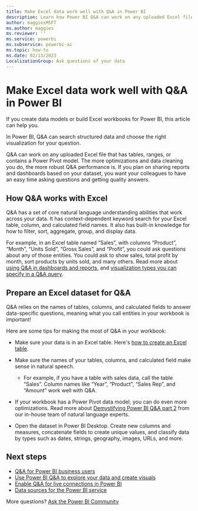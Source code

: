 ```yaml
---
title: Make Excel data work well with Q&A in Power BI
description: Learn how Power BI Q&A can work on any uploaded Excel file that has tables, ranges, or contains a Power Pivot model.
author: maggiesMSFT
ms.author: maggies
ms.reviewer: ''
ms.service: powerbi
ms.subservice: powerbi-ai
ms.topic: how-to
ms.date: 02/13/2023
LocalizationGroup: Ask questions of your data
---
```

# Make Excel data work well with Q&A in Power BI

If you create data models or build Excel workbooks for Power BI, this article can help you.

In Power BI, Q&A can search structured data and choose the right visualization for your question.

Q&A can work on any uploaded Excel file that has tables, ranges, or contains a Power Pivot model. The more optimizations and data cleaning you do, the more robust Q&A performance is. If you plan on sharing reports and dashboards based on your dataset, you want your colleagues to have an easy time asking questions and getting quality answers.

## How Q&A works with Excel

Q&A has a set of core natural language understanding abilities that work across your data. It has context-dependent keyword search for your Excel table, column, and calculated field names. It also has built-in knowledge for how to filter, sort, aggregate, group, and display data.

For example, in an Excel table named “Sales”, with columns “Product”, “Month”, “Units Sold”, “Gross Sales”, and “Profit”, you could ask questions about any of those entities. You could ask to show sales, total profit by month, sort products by units sold, and many others. Read more about [using Q&A in dashboards and reports](power-bi-tutorial-q-and-a.md), and [visualization types you can specify in a Q&A query](../visuals/power-bi-visualization-types-for-reports-and-q-and-a.md).

## Prepare an Excel dataset for Q&A

Q&A relies on the names of tables, columns, and calculated fields to answer data-specific questions, meaning what you call entities in your workbook is important!

Here are some tips for making the most of Q&A in your workbook:

* Make sure your data is in an Excel table. Here's [how to create an Excel table](https://support.office.com/article/Create-an-Excel-table-in-a-worksheet-e81aa349-b006-4f8a-9806-5af9df0ac664).
* Make sure the names of your tables, columns, and calculated field make sense in natural speech.
  
  * For example, if you have a table with sales data, call the table “Sales”. Column names like “Year”, “Product”, “Sales Rep”, and “Amount” work well with Q&A.

* If your workbook has a Power Pivot data model, you can do even more optimizations. Read more about [Demystifying Power BI Q&A part 2](https://powerbi.microsoft.com/blog/demystifying-power-bi-q-amp-a-part-2/) from our in-house team of natural language experts.

* Open the dataset in Power BI Desktop. Create new columns and measures, concatenate fields to create unique values, and classify data by types such as dates, strings, geography, images, URLs, and more.

## Next steps

- [Q&A for Power BI business users](../consumer/end-user-q-and-a.md)
- [Use Power BI Q&A to explore your data and create visuals](power-bi-tutorial-q-and-a.md)
- [Enable Q&A for live connections in Power BI](service-q-and-a-direct-query.md)
- [Data sources for the Power BI service](../connect-data/service-get-data.md)

More questions? [Ask the Power BI Community](https://community.powerbi.com/)
